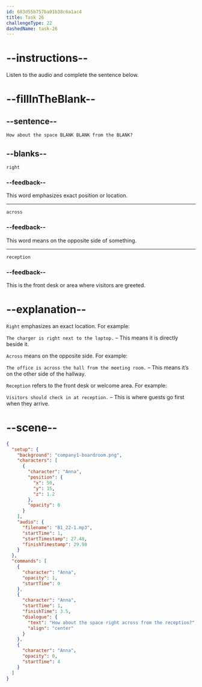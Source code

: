 ```yaml
---
id: 683d55b757ba91b38c6a1ac4
title: Task 26
challengeType: 22
dashedName: task-26
---
```


<!-- (Audio) Anna: How about the space right across from the reception? -->

# --instructions--

Listen to the audio and complete the sentence below.

# --fillInTheBlank--

## --sentence--

`How about the space BLANK BLANK from the BLANK?`

## --blanks--

`right`

### --feedback--

This word emphasizes exact position or location.

---

`across`

### --feedback--

This word means on the opposite side of something.

---

`reception`

### --feedback--

This is the front desk or area where visitors are greeted.

# --explanation--

`Right` emphasizes an exact location. For example:  

`The charger is right next to the laptop.` – This means it is directly beside it.

`Across` means on the opposite side. For example:  

`The office is across the hall from the meeting room.` – This means it’s on the other side of the hallway.

`Reception` refers to the front desk or welcome area. For example:  

`Visitors should check in at reception.` – This is where guests go first when they arrive.

# --scene--

```json
{
  "setup": {
    "background": "company1-boardroom.png",
    "characters": [
      {
        "character": "Anna",
        "position": {
          "x": 50,
          "y": 15,
          "z": 1.2
        },
        "opacity": 0
      }
    ],
    "audio": {
      "filename": "B1_22-1.mp3",
      "startTime": 1,
      "startTimestamp": 27.48,
      "finishTimestamp": 29.98
    }
  },
  "commands": [
    {
      "character": "Anna",
      "opacity": 1,
      "startTime": 0
    },
    {
      "character": "Anna",
      "startTime": 1,
      "finishTime": 3.5,
      "dialogue": {
        "text": "How about the space right across from the reception?",
        "align": "center"
      }
    },
    {
      "character": "Anna",
      "opacity": 0,
      "startTime": 4
    }
  ]
}
```
